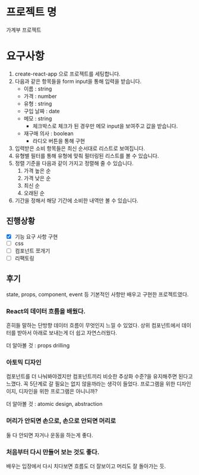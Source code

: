 # 프로젝트 명

가계부 프로젝트

# 요구사항

1. create-react-app 으로 프로젝트를 세팅합니다.
2. 다음과 같은 항목들을 form input을 통해 입력을 받습니다.
   - 이름 : string
   - 가격 : number
   - 유형 : string
   - 구입 날짜 : date
   - 메모 : string
     - 체크박스로 체크가 된 경우만 메모 input을 보여주고 값을 받습니다.
   - 재구매 의사 : boolean
     - 라디오 버튼을 통해 구현
3. 입력받은 소비 항목들은 최신 순서대로 리스트로 보여집니다.
4. 유형별 필터를 통해 유형에 맞춰 필터링된 리스트를 볼 수 있습니다.
5. 정렬 기준을 다음과 같이 가지고 정렬해 줄 수 있습니다.
   1. 가격 높은 순
   2. 가격 낮은 순
   3. 최신 순
   4. 오래된 순
6. 기간을 정해서 해당 기간에 소비한 내역만 볼 수 있습니다.

## 진행상황

- [x] 기능 요구 사항 구현
- [ ] css
- [ ] 컴포넌트 쪼개기
- [ ] 리팩토링

## 후기

state, props, component, event 등 기본적인 사항만 배우고 구현한 프로젝트였다.

### React의 데이터 흐름을 배웠다.

흔히들 말하는 단방향 데이터 흐름이 무엇인지 느낄 수 있었다. 상위 컴포넌트에서 데이터를 받아서 아래로 보내는게 더 쉽고 자연스러웠다.

더 알아볼 것 : props drilling

### 아토믹 디자인

컴포넌트를 더 나눠봐야겠지만 컴포넌트끼리 비슷한 추상화 수준?을 유지해주면 된다고 느꼈다. 꼭 5단계로 갈 필요는 없지 않을까라는 생각이 들었다. 프로그램을 위한 디자인이지, 디자인을 위한 프로그램은 아니니까?

더 알아볼 것 : atomic design, abstraction

### 머리가 안되면 손으로, 손으로 안되면 머리로

둘 다 안되면 자거나 운동을 하는게 좋다.

### 처음부터 다시 만들어 보는 것도 좋다.

배우는 입장에서 다시 치다보면 흐름도 더 잘보이고 머리도 잘 돌아가는 듯.
